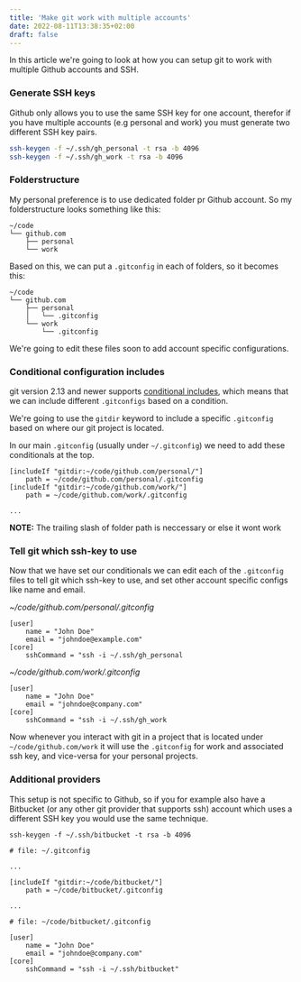 ```yaml
---
title: 'Make git work with multiple accounts'
date: 2022-08-11T13:38:35+02:00
draft: false
---
```


In this article we're going to look at how you can setup git to work with multiple Github accounts and SSH.

<!--more-->

### Generate SSH keys

Github only allows you to use the same SSH key for one account, therefor if you have multiple accounts (e.g personal and work) you must generate two different SSH key pairs.

```bash
ssh-keygen -f ~/.ssh/gh_personal -t rsa -b 4096
ssh-keygen -f ~/.ssh/gh_work -t rsa -b 4096
```

### Folderstructure

My personal preference is to use dedicated folder pr Github account. So my folderstructure looks something like this:

```
~/code
└── github.com
    ├── personal
    └── work
```

Based on this, we can put a `.gitconfig` in each of folders, so it becomes this:

```
~/code
└── github.com
    ├── personal
    │   └── .gitconfig
    └── work
        └── .gitconfig
```

We're going to edit these files soon to add account specific configurations.

### Conditional configuration includes

git version 2.13 and newer supports [conditional includes](https://git-scm.com/docs/git-config#_includes), which means that we can include different `.gitconfigs` based on a condition.

We're going to use the `gitdir` keyword to include a specific `.gitconfig` based on where our git project is located.

In our main `.gitconfig` (usually under `~/.gitconfig`) we need to add these conditionals at the top.

```
[includeIf "gitdir:~/code/github.com/personal/"]
    path = ~/code/github.com/personal/.gitconfig
[includeIf "gitdir:~/code/github.com/work/"]
    path = ~/code/github.com/work/.gitconfig

...
```

**NOTE:** The trailing slash of folder path is neccessary or else it wont work

### Tell git which ssh-key to use

Now that we have set our conditionals we can edit each of the `.gitconfig` files to tell git which ssh-key to use, and set other account specific configs like name and email.

*~/code/github.com/personal/.gitconfig*

```
[user]
    name = "John Doe"
    email = "johndoe@example.com"
[core]
    sshCommand = "ssh -i ~/.ssh/gh_personal
```

*~/code/github.com/work/.gitconfig*

```
[user]
    name = "John Doe"
    email = "johndoe@company.com"
[core]
    sshCommand = "ssh -i ~/.ssh/gh_work
```

Now whenever you interact with git in a project that is located under `~/code/github.com/work` it will use the `.gitconfig` for work and associated ssh key, and vice-versa for your personal projects.

### Additional providers

This setup is not specific to Github, so if you for example also have a Bitbucket (or any other git provider that supports ssh) account which uses a different SSH key you would use the same technique.

```
ssh-keygen -f ~/.ssh/bitbucket -t rsa -b 4096
```

```
# file: ~/.gitconfig

...

[includeIf "gitdir:~/code/bitbucket/"]
    path = ~/code/bitbucket/.gitconfig

...
```

```
# file: ~/code/bitbucket/.gitconfig

[user]
    name = "John Doe"
    email = "johndoe@company.com"
[core]
    sshCommand = "ssh -i ~/.ssh/bitbucket"
```
